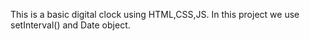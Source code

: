 This is a basic digital clock using HTML,CSS,JS.
In this project we use setInterval() and  Date object.
